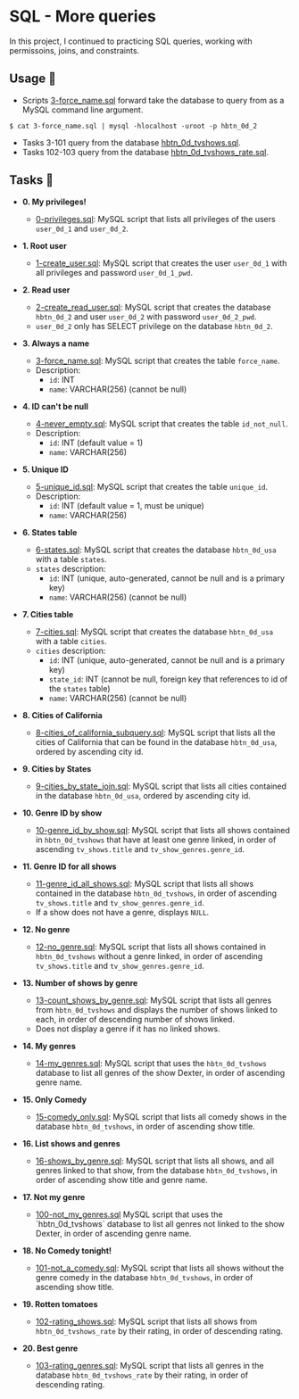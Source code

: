 # SQL - More queries

In this project, I continued to practicing SQL queries, working with
permissoins, joins, and constraints.

## Usage :dolphin:

- Scripts [3-force_name.sql](./3-force_name.sql) forward take the database to query from
  as a MySQL command line argument.

```
$ cat 3-force_name.sql | mysql -hlocalhost -uroot -p hbtn_0d_2
```

- Tasks 3-101 query from the database [hbtn_0d_tvshows.sql](./hbtn_0d_tvshows.sql`).
- Tasks 102-103 query from the database [hbtn_0d_tvshows_rate.sql](./hbtn_0d_tvshows_rate.sql).

## Tasks :page_with_curl:

- **0. My privileges!**

  - [0-privileges.sql](./0-privileges.sql): MySQL script that lists all privileges of the users
    `user_0d_1` and `user_0d_2`.

- **1. Root user**

  - [1-create_user.sql](./1-create_user.sql): MySQL script that creates the user `user_0d_1` with
    all privileges and password `user_0d_1_pwd`.

- **2. Read user**

  - [2-create_read_user.sql](./2-create_read_user.sql): MySQL script that creates the database
    `hbtn_0d_2` and user `user_0d_2` with password `user_0d_2_pwd`.
  - `user_0d_2` only has SELECT privilege on the database `hbtn_0d_2`.

- **3. Always a name**

  - [3-force_name.sql](./3-force_name.sql): MySQL script that creates the table `force_name`.
  - Description:
    - `id`: INT
    - `name`: VARCHAR(256) (cannot be null)

- **4. ID can't be null**

  - [4-never_empty.sql](./4-never_empty.sql): MySQL script that creates the table `id_not_null`.
  - Description:
    - `id`: INT (default value = 1)
    - `name`: VARCHAR(256)

- **5. Unique ID**

  - [5-unique_id.sql](./5-unique_id.sql): MySQL script that creates the table `unique_id`.
  - Description:
    - `id`: INT (default value = 1, must be unique)
    - `name`: VARCHAR(256)

- **6. States table**

  - [6-states.sql](./6-states.sql): MySQL script that creates the database `hbtn_0d_usa`
    with a table `states`.
  - `states` description:
    - `id`: INT (unique, auto-generated, cannot be null and is a primary key)
    - `name`: VARCHAR(256) (cannot be null)

- **7. Cities table**

  - [7-cities.sql](./7-cities.sql): MySQL script that creates the database `hbtn_0d_usa`
    with a table `cities`.
  - `cities` description:
    - `id`: INT (unique, auto-generated, cannot be null and is a primary key)
    - `state_id`: INT (cannot be null, foreign key that references to id of the
      `states` table)
    - `name`: VARCHAR(256) (cannot be null)

- **8. Cities of California**

  - [8-cities_of_california_subquery.sql](./8-cities_of_california_subquery.sql):
    MySQL script that lists all the cities of California that can be found in the
    database `hbtn_0d_usa`, ordered by ascending city id.

- **9. Cities by States**

  - [9-cities_by_state_join.sql](./9-cities_by_state_join.sql): MySQL script that lists
    all cities contained in the database `hbtn_0d_usa`, ordered by ascending city id.

- **10. Genre ID by show**

  - [10-genre_id_by_show.sql](./10-genre_id_by_show.sql): MySQL script that lists all
    shows contained in `hbtn_0d_tvshows` that have at least one genre linked, in order of ascending
    `tv_shows.title` and `tv_show_genres.genre_id`.

- **11. Genre ID for all shows**

  - [11-genre_id_all_shows.sql](./11-genre_id_all_shows.sql): MySQL script that lists all shows contained
    in the database `hbtn_0d_tvshows`, in order of ascending `tv_shows.title` and `tv_show_genres.genre_id`.
  - If a show does not have a genre, displays `NULL`.

- **12. No genre**

  - [12-no_genre.sql](./12-no_genre.sql): MySQL script that lists all shows contained in
    `hbtn_0d_tvshows` without a genre linked, in order of ascending `tv_shows.title` and `tv_show_genres.genre_id`.

- **13. Number of shows by genre**

  - [13-count_shows_by_genre.sql](./13-count_shows_by_genre.sql): MySQL script that lists all genres from
    `hbtn_0d_tvshows` and displays the number of shows linked to each, in order of descending number of shows linked.
  - Does not display a genre if it has no linked shows.

- **14. My genres**

  - [14-my_genres.sql](./14-my_genres.sql): MySQL script that uses the `hbtn_0d_tvshows` database
    to list all genres of the show Dexter, in order of ascending genre name.

- **15. Only Comedy**

  - [15-comedy_only.sql](./15-comedy_only.sql): MySQL script that lists all comedy shows in the
    database `hbtn_0d_tvshows`, in order of ascending show title.

- **16. List shows and genres**

  - [16-shows_by_genre.sql](./16-shows_by_genre.sql): MySQL script that lists all shows, and all genres
    linked to that show, from the database `hbtn_0d_tvshows`, in order of ascending show title and genre name.

- **17. Not my genre**

  - [100-not_my_genres.sql](./100-not_my_genres.sql`) MySQL script that uses the `hbtn_0d_tvshows`
    database to list all genres not linked to the show Dexter, in order of ascending genre name.

- **18. No Comedy tonight!**

  - [101-not_a_comedy.sql](./101-not_a_comedy.sql): MySQL script that lists all shows without the
    genre comedy in the database `hbtn_0d_tvshows`, in order of ascending show title.

- **19. Rotten tomatoes**

  - [102-rating_shows.sql](./102-rating_shows.sql): MySQL script that lists all shows from
    `hbtn_0d_tvshows_rate` by their rating, in order of descending rating.

- **20. Best genre**
  - [103-rating_genres.sql](./103-rating_genres.sql): MySQL script that lists all genres in the
    database `hbtn_0d_tvshows_rate` by their rating, in order of descending rating.
